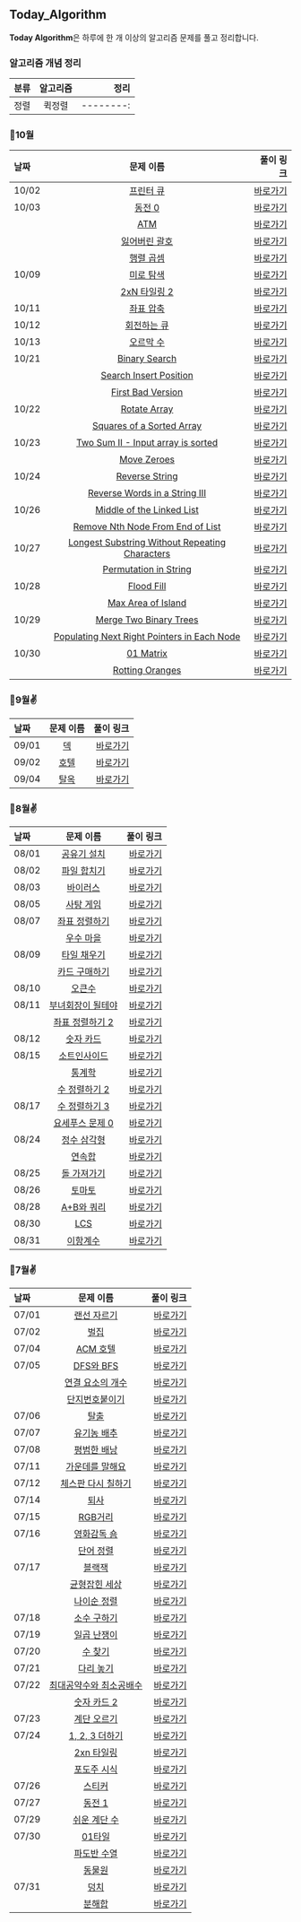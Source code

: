 ## Today_Algorithm

**Today Algorithm**은 하루에 한 개 이상의 알고리즘 문제를 풀고 정리합니다.

### 알고리즘 개념 정리

| 분류 | 알고리즘 | 정리 |
| :--- |   :---:   |  --------:|
| 정렬 |   퀵정렬   |  --------:|

### 🚩10월

| 날짜 | 문제 이름 | 풀이 링크 |
| :--- |   :---:   |  --------:|
| 10/02 | [프린터 큐](https://www.acmicpc.net/problem/1966)  |  [바로가기](https://github.com/HongEunbeen/Today_Algorithm/tree/main/10/1002)  |
| 10/03 | [동전 0](https://www.acmicpc.net/problem/11047)  |  [바로가기](https://github.com/HongEunbeen/Today_Algorithm/tree/main/10/1003/동전0)  |
|| [ATM](https://www.acmicpc.net/problem/11399)  |  [바로가기](https://github.com/HongEunbeen/Today_Algorithm/tree/main/10/1003/ATM)  |
|| [잃어버린 괄호](https://www.acmicpc.net/problem/1541)  |  [바로가기](https://github.com/HongEunbeen/Today_Algorithm/tree/main/10/1003/잃어버린괄호)  |
|| [행렬 곱셈](https://www.acmicpc.net/problem/2740)  |  [바로가기](https://github.com/HongEunbeen/Today_Algorithm/tree/main/10/1005/행렬곱샘)  |
| 10/09 | [미로 탐색](https://www.acmicpc.net/problem/2178)  |  [바로가기](https://github.com/HongEunbeen/Today_Algorithm/tree/main/10/1008/미로탐색)  |
|| [2xN 타일링 2](https://www.acmicpc.net/problem/11727)  |  [바로가기](https://github.com/HongEunbeen/Today_Algorithm/tree/main/10/1008/2xn타일링2)  |
| 10/11 | [좌표 압축](https://www.acmicpc.net/problem/18870)  |  [바로가기](https://github.com/HongEunbeen/Today_Algorithm/tree/main/10/1011)  |
| 10/12 | [회전하는 큐](https://www.acmicpc.net/problem/1021)  |   [바로가기](https://github.com/HongEunbeen/Today_Algorithm/tree/main/10/1012)  |
| 10/13 | [오르막 수](https://www.acmicpc.net/problem/11057)  |   [바로가기](https://github.com/HongEunbeen/Today_Algorithm/tree/main/10/1013)  |
| 10/21 | [Binary Search](https://leetcode.com/problems/binary-search)  |   [바로가기](https://github.com/HongEunbeen/Today_Algorithm/tree/main/10/1021/binary-search)  |
|| [Search Insert Position](https://leetcode.com/problems/search-insert-position/)  |   [바로가기](https://github.com/HongEunbeen/Today_Algorithm/tree/main/10/1021/search-insert-position)  |
|| [First Bad Version](https://leetcode.com/problems/first-bad-version/)  |   [바로가기](https://github.com/HongEunbeen/Today_Algorithm/tree/main/10/1021/first-bad-version)  |
| 10/22 | [Rotate Array](https://leetcode.com/problems/rotate-array/)  |   [바로가기](https://github.com/HongEunbeen/Today_Algorithm/tree/main/10/1022/rotate-array)  |
|| [Squares of a Sorted Array](https://leetcode.com/problems/squares-of-a-sorted-array/)  |   [바로가기](https://github.com/HongEunbeen/Today_Algorithm/tree/main/10/1022/squares-of-a-sorted-array)  |
| 10/23 | [Two Sum II - Input array is sorted](https://leetcode.com/problems/two-sum-ii-input-array-is-sorted/)  |   [바로가기](https://github.com/HongEunbeen/Today_Algorithm/tree/main/10/1023/two-sum-ii-input-array-is-sorted)  |
|| [Move Zeroes](https://leetcode.com/problems/move-zeroes/)  |   [바로가기](https://github.com/HongEunbeen/Today_Algorithm/tree/main/10/1023/move-zeroes)  |
| 10/24 | [Reverse String](https://leetcode.com/problems/reverse-string/)  |   [바로가기](https://github.com/HongEunbeen/Today_Algorithm/tree/main/10/1024/reverse-string)  |
|| [Reverse Words in a String III](https://leetcode.com/problems/reverse-words-in-a-string-iii/)  |   [바로가기](https://github.com/HongEunbeen/Today_Algorithm/tree/main/10/1024/reverse-words-in-a-string-iii)  |
| 10/26 | [Middle of the Linked List](https://leetcode.com/problems/middle-of-the-linked-list/)  |   [바로가기](https://github.com/HongEunbeen/Today_Algorithm/tree/main/10/1026/middle-of-the-linked-list)  |
|| [Remove Nth Node From End of List](https://leetcode.com/problems/remove-nth-node-from-end-of-list/)  |   [바로가기](https://github.com/HongEunbeen/Today_Algorithm/tree/main/10/1026/remove-nth-node-from-end-of-listi)  |
| 10/27 | [Longest Substring Without Repeating Characters](https://leetcode.com/problems/longest-substring-without-repeating-characters/)  |   [바로가기](https://github.com/HongEunbeen/Today_Algorithm/tree/main/10/1027/longest-substring-without-repeating-characters)  |
|| [Permutation in String](https://leetcode.com/problems/permutation-in-string/)  |   [바로가기](https://github.com/HongEunbeen/Today_Algorithm/tree/main/10/1027/permutation-in-string)  |
| 10/28 | [Flood Fill](https://leetcode.com/problems/flood-fill/)  |   [바로가기](https://github.com/HongEunbeen/Today_Algorithm/tree/main/10/1028/flood-fill)  |
|| [Max Area of Island](https://leetcode.com/problems/max-area-of-island/)  |   [바로가기](https://github.com/HongEunbeen/Today_Algorithm/tree/main/10/1028/max-area-of-island)  |
| 10/29 | [Merge Two Binary Trees](https://leetcode.com/problems/merge-two-binary-trees/)  |   [바로가기](https://github.com/HongEunbeen/Today_Algorithm/tree/main/10/1029/merge-two-binary-trees)  |
|| [Populating Next Right Pointers in Each Node](https://leetcode.com/problems/populating-next-right-pointers-in-each-node/)  |   [바로가기](https://github.com/HongEunbeen/Today_Algorithm/tree/main/10/1029/populating-next-right-pointers-in-each-node)  |
| 10/30 | [01 Matrix](https://leetcode.com/problems/01-matrix/)  |   [바로가기](https://github.com/HongEunbeen/Today_Algorithm/tree/main/10/1030/01-matrix)  |
|| [Rotting Oranges](https://leetcode.com/problems/rotting-oranges/)  |   [바로가기](https://github.com/HongEunbeen/Today_Algorithm/tree/main/10/1029/rotting-oranges) |


### 🚩9월✌

| 날짜 | 문제 이름 | 풀이 링크 |
| :--- |   :---:   |  --------:|
| 09/01 | [덱](https://www.acmicpc.net/problem/10866)  |  [바로가기](https://github.com/HongEunbeen/Today_Algorithm/tree/main/09/0901)  |
| 09/02 | [호텔](https://www.acmicpc.net/problem/1106)  |  [바로가기](https://github.com/HongEunbeen/Today_Algorithm/tree/main/09/0902)  |
| 09/04 | [탈옥](https://www.acmicpc.net/problem/9376)  |  [바로가기](https://github.com/HongEunbeen/Today_Algorithm/tree/main/09/0904)  |

### 🚩8월✌

| 날짜 | 문제 이름 | 풀이 링크 |
| :--- |   :---:   |  --------:|
| 08/01 | [공유기 설치](https://www.acmicpc.net/problem/2110)  |  [바로가기](https://github.com/HongEunbeen/Today_Algorithm/tree/main/08/0801)  |
| 08/02 | [파일 합치기](https://www.acmicpc.net/problem/11066)  |  [바로가기](https://github.com/HongEunbeen/Today_Algorithm/tree/main/08/0802)  |
| 08/03 | [바이러스](https://www.acmicpc.net/problem/2606)  |  [바로가기](https://github.com/HongEunbeen/Today_Algorithm/tree/main/08/0803)  |
| 08/05 | [사탕 게임](https://www.acmicpc.net/problem/3085)  |  [바로가기](https://github.com/HongEunbeen/Today_Algorithm/tree/main/08/0805)  |
| 08/07 | [좌표 정렬하기](https://www.acmicpc.net/problem/11650)  |  [바로가기](https://github.com/HongEunbeen/Today_Algorithm/tree/main/08/0807/좌표정렬하기)  |
|| [우수 마을](https://www.acmicpc.net/problem/1949)  |  [바로가기](https://github.com/HongEunbeen/Today_Algorithm/tree/main/08/0807/우수마을)  |
| 08/09 | [타일 채우기](https://www.acmicpc.net/problem/2133)  |  [바로가기](https://github.com/HongEunbeen/Today_Algorithm/tree/main/08/0809/타일채우기)  |
|| [카드 구매하기](https://www.acmicpc.net/problem/11052)  |  [바로가기](https://github.com/HongEunbeen/Today_Algorithm/tree/main/08/0809/카드구매하기)  |
| 08/10 | [오큰수](https://www.acmicpc.net/problem/17298)  |  [바로가기](https://github.com/HongEunbeen/Today_Algorithm/tree/main/08/0810)  |
| 08/11 | [부녀회장이 될테야](https://www.acmicpc.net/problem/2775)  |  [바로가기](https://github.com/HongEunbeen/Today_Algorithm/tree/main/08/0811/부녀회장이될테야)  |
|| [좌표 정렬하기 2](https://www.acmicpc.net/problem/11651)  |  [바로가기](https://github.com/HongEunbeen/Today_Algorithm/tree/main/08/0811/좌표정렬하기2)  |
| 08/12 | [숫자 카드](https://www.acmicpc.net/problem/10815)  |  [바로가기](https://github.com/HongEunbeen/Today_Algorithm/tree/main/08/0812)  |
| 08/15 | [소트인사이드](https://www.acmicpc.net/problem/1427)  |  [바로가기](https://github.com/HongEunbeen/Today_Algorithm/tree/main/08/0815/소트인사이드)  |
|| [통계학](https://www.acmicpc.net/problem/2108)  |  [바로가기](https://github.com/HongEunbeen/Today_Algorithm/tree/main/08/0815/통계학)  |
|| [수 정렬하기 2](https://www.acmicpc.net/problem/2751)  |  [바로가기](https://github.com/HongEunbeen/Today_Algorithm/tree/main/08/0815/수정렬하기2)  |
| 08/17 | [수 정렬하기 3](https://www.acmicpc.net/problem/10989)  |  [바로가기](https://github.com/HongEunbeen/Today_Algorithm/tree/main/08/0817/수정렬하기3)  |
|| [요세푸스 문제 0](https://www.acmicpc.net/problem/11866)  |  [바로가기](https://github.com/HongEunbeen/Today_Algorithm/tree/main/08/0817/요세푸스문제0)  |
| 08/24 | [정수 삼각형](https://www.acmicpc.net/problem/1932)  |  [바로가기](https://github.com/HongEunbeen/Today_Algorithm/tree/main/08/0824/정수삼각형)  |
|| [연속합](https://www.acmicpc.net/problem/1912)  |  [바로가기](https://github.com/HongEunbeen/Today_Algorithm/tree/main/08/0824/연속합)  |
| 08/25 | [돌 가져가기](https://www.acmicpc.net/problem/22354)  |  [바로가기](https://github.com/HongEunbeen/Today_Algorithm/tree/main/08/0825)  |
| 08/26 | [토마토](https://www.acmicpc.net/problem/7576)  |  [바로가기](https://github.com/HongEunbeen/Today_Algorithm/tree/main/08/0826)  |
| 08/28 | [A+B와 쿼리](https://www.acmicpc.net/problem/22873)  |  [바로가기](https://github.com/HongEunbeen/Today_Algorithm/tree/main/08/0828)  |
| 08/30 | [LCS](https://www.acmicpc.net/problem/9251)  |  [바로가기](https://github.com/HongEunbeen/Today_Algorithm/tree/main/08/0830)  |
| 08/31 | [이항계수](https://www.acmicpc.net/problem/11050)  |  [바로가기](https://github.com/HongEunbeen/Today_Algorithm/tree/main/08/0831)  |

### 🚩7월✌

| 날짜 | 문제 이름 | 풀이 링크 |
| :--- |   :---:   |  --------:|
| 07/01 | [랜선 자르기](https://www.acmicpc.net/problem/1654)  |  [바로가기](https://github.com/HongEunbeen/Today_Algorithm/tree/main/07/0701)  |
| 07/02 | [벌집](https://www.acmicpc.net/problem/2292)  |  [바로가기](https://github.com/HongEunbeen/Today_Algorithm/tree/main/07/0702)  |
| 07/04 | [ACM 호텔](https://www.acmicpc.net/problem/10250)  |  [바로가기](https://github.com/HongEunbeen/Today_Algorithm/tree/main/07/0704)  |
| 07/05 | [DFS와 BFS](https://www.acmicpc.net/problem/1260)  |  [바로가기](https://github.com/HongEunbeen/Today_Algorithm/tree/main/07/0705/DFS와BFS)  |
|| [연결 요소의 개수](https://www.acmicpc.net/problem/11724)  |  [바로가기](https://github.com/HongEunbeen/Today_Algorithm/tree/main/07/0705/연결요소의개수)  |
|| [단지번호붙이기](https://www.acmicpc.net/problem/2667)  |  [바로가기](https://github.com/HongEunbeen/Today_Algorithm/tree/main/07/0705/단지번호붙이기)  |
| 07/06 | [탈출](https://www.acmicpc.net/problem/3055)  |  [바로가기](https://github.com/HongEunbeen/Today_Algorithm/tree/main/07/0706)  |
| 07/07 | [유기농 배추](https://www.acmicpc.net/problem/1012)  |  [바로가기](https://github.com/HongEunbeen/Today_Algorithm/tree/main/07/0707)  |
| 07/08 | [평범한 배낭](https://www.acmicpc.net/problem/12865)  |  [바로가기](https://github.com/HongEunbeen/Today_Algorithm/tree/main/07/0708)  |
| 07/11 | [가운데를 말해요](https://www.acmicpc.net/problem/1655)  |  [바로가기](https://github.com/HongEunbeen/Today_Algorithm/tree/main/07/0711)  |
| 07/12 | [체스판 다시 칠하기](https://www.acmicpc.net/problem/1018)  |  [바로가기](https://github.com/HongEunbeen/Today_Algorithm/tree/main/07/0712)  |
| 07/14 | [퇴사](https://www.acmicpc.net/problem/14501)  |  [바로가기](https://github.com/HongEunbeen/Today_Algorithm/tree/main/07/0714)  |
| 07/15 | [RGB거리](https://www.acmicpc.net/problem/1149)  |  [바로가기](https://github.com/HongEunbeen/Today_Algorithm/tree/main/07/0715)  |
| 07/16 | [영화감독 숌](https://www.acmicpc.net/problem/1436)  |  [바로가기](https://github.com/HongEunbeen/Today_Algorithm/tree/main/0716/07/영화감독숌)  |
|| [단어 정렬](https://www.acmicpc.net/problem/1181)  |  [바로가기](https://github.com/HongEunbeen/Today_Algorithm/tree/main/0716/07/단어정렬)  |
| 07/17 | [블랙잭](https://www.acmicpc.net/problem/2798)  |  [바로가기](https://github.com/HongEunbeen/Today_Algorithm/tree/main/0717/07/블랙잭)  |
|| [균형잡힌 세상](https://www.acmicpc.net/problem/4949)  |  [바로가기](https://github.com/HongEunbeen/Today_Algorithm/tree/main/0717/07/균형잡힌세상)  |
|| [나이순 정렬](https://www.acmicpc.net/problem/10814)  |  [바로가기](https://github.com/HongEunbeen/Today_Algorithm/tree/main/0717/07/나이순정렬)  |
| 07/18 | [소수 구하기](https://www.acmicpc.net/problem/1929)  |  [바로가기](https://github.com/HongEunbeen/Today_Algorithm/tree/main/07/0718)  |
| 07/19 | [일곱 난쟁이](https://www.acmicpc.net/problem/2309)  |  [바로가기](https://github.com/HongEunbeen/Today_Algorithm/tree/main/07/0719)  |
| 07/20 | [수 찾기](https://www.acmicpc.net/problem/1920)  |  [바로가기](https://github.com/HongEunbeen/Today_Algorithm/tree/main/07/0720)  |
| 07/21 | [다리 놓기](https://www.acmicpc.net/problem/1010)  |  [바로가기](https://github.com/HongEunbeen/Today_Algorithm/tree/main/07/0721)  |
| 07/22 | [최대공약수와 최소공배수](https://www.acmicpc.net/problem/2609)  |  [바로가기](https://github.com/HongEunbeen/Today_Algorithm/tree/main/07/0722/최대공약수와최소공배수)  |
|| [숫자 카드 2](https://www.acmicpc.net/problem/10816)  |  [바로가기](https://github.com/HongEunbeen/Today_Algorithm/tree/main/07/0722/숫자카드)  |
| 07/23 | [계단 오르기](https://www.acmicpc.net/problem/2579)  |  [바로가기](https://github.com/HongEunbeen/Today_Algorithm/tree/main/07/0723)  |
| 07/24 | [1, 2, 3 더하기](https://www.acmicpc.net/problem/9095)  |  [바로가기](https://github.com/HongEunbeen/Today_Algorithm/tree/main/07/0724/123더하기)  |
|| [2xn 타일링](https://www.acmicpc.net/problem/11726)  |  [바로가기](https://github.com/HongEunbeen/Today_Algorithm/tree/main/07/0724/2xn타일링)  |
|| [포도주 시식](https://www.acmicpc.net/problem/2156)  |  [바로가기](https://github.com/HongEunbeen/Today_Algorithm/tree/main/07/0724/포도주시식)  |
| 07/26 | [스티커](https://www.acmicpc.net/problem/9465)  |  [바로가기](https://github.com/HongEunbeen/Today_Algorithm/tree/main/07/0726)  |
| 07/27 | [동전 1](https://www.acmicpc.net/problem/2293)  |  [바로가기](https://github.com/HongEunbeen/Today_Algorithm/tree/main/07/0727)  |
| 07/29 | [쉬운 계단 수](https://www.acmicpc.net/problem/10844)  |  [바로가기](https://github.com/HongEunbeen/Today_Algorithm/tree/main/07/0729)  |
| 07/30 | [01타일](https://www.acmicpc.net/problem/1904)  |  [바로가기](https://github.com/HongEunbeen/Today_Algorithm/tree/main/07/0730/01타일)  |
|| [파도반 수열](https://www.acmicpc.net/problem/9461)  |  [바로가기](https://github.com/HongEunbeen/Today_Algorithm/tree/main/07/0730/파도반수열)  |
|| [동물원](https://www.acmicpc.net/problem/1309)  |  [바로가기](https://github.com/HongEunbeen/Today_Algorithm/tree/main/07/0730/동물원)  |
| 07/31 | [덩치](https://www.acmicpc.net/problem/7568)  |  [바로가기](https://github.com/HongEunbeen/Today_Algorithm/tree/main/07/0731/덩치)  |
|| [분해합](https://www.acmicpc.net/problem/2231)  |  [바로가기](https://github.com/HongEunbeen/Today_Algorithm/tree/main/07/0731/분해합)  |
